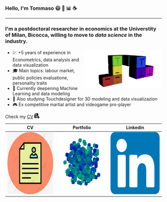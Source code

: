 ### Hello, I'm Tommaso :smiley: :rainbow: :bar_chart: :coffee:
___
### I'm a postdoctoral researcher in economics at the Universtity of Milan, Bicocca, willing to move to ***data science*** in the industry. 
<img align="right" width="250" height="125" src="https://github.com/tommella90/tommella90/blob/main/images/mylogo.png">

* :chart: +5 years of experience in Econometrics, data analysis and data visualization 
* :mortar_board: Main topics: labour market, public policies evaluatione, personality traits 
* :milky_way: Currently deepening Machine Learning and data modeling
* :art: Also studying Touchdesigner for 3D modeling and data visualizazion 
* :video_game: Ex competitive martial artist and videogame pro-player


Check my [CV](https://github.com/tommella90/CV/blob/main/CV_RAMELLA.0.png) [![CV](https://github.com/tommella90/tommella90/blob/main/images/cv1.png)](https://github.com/tommella90/CV/blob/main/CV_RAMELLA.0.png)


| CV                         |   Portfolio                  |Linkedin                     |
|----------------------------|------------------------------|-----------------------------|
|<img src="https://github.com/tommella90/tommella90/blob/main/images/cv.jpg" width="200" height="200">      |<img src="https://github.com/tommella90/tommella90/blob/main/images/pf.png" width="200" height="200">   |<img src="https://github.com/tommella90/tommella90/blob/main/images/linkedin.png" width="200" height="200">      |

